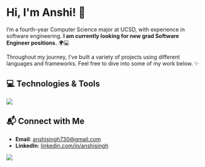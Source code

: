 # Hi, I'm Anshi! 👾

I’m a fourth-year Computer Science major at UCSD, with experience in software engineering. **I am currently looking for new grad Software Engineer positions.** 🌍💻

Throughout my journey, I've built a variety of projects using different languages and frameworks. Feel free to dive into some of my work below. ✨

## 💻 Technologies & Tools
<img src="https://skillicons.dev/icons?i=cpp,cs,py,java,ts,js,swift,html,css,vue,nodejs,flask,git,github,azure,docker,postgres,dynamodb,aws,selenium,figma,vscode,jest" />

## 📬 Connect with Me
- **Email**: [anshisingh730@gmail.com](mailto:anshisingh730@gmail.com)
- **LinkedIn**: [linkedin.com/in/anshisingh](https://linkedin.com/in/anshisingh)

![](https://komarev.com/ghpvc/?username=anshisinghh&color=6A8AFF)
